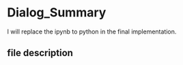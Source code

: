 # Dialog_Summary

I will replace the ipynb to python in the final implementation.

## file description
